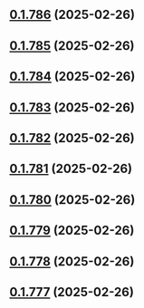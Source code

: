 ## [0.1.786](https://github.com/binary-braids/terraform-oracle/compare/v0.1.785...v0.1.786) (2025-02-26)



## [0.1.785](https://github.com/binary-braids/terraform-oracle/compare/v0.1.784...v0.1.785) (2025-02-26)



## [0.1.784](https://github.com/binary-braids/terraform-oracle/compare/v0.1.783...v0.1.784) (2025-02-26)



## [0.1.783](https://github.com/binary-braids/terraform-oracle/compare/v0.1.782...v0.1.783) (2025-02-26)



## [0.1.782](https://github.com/binary-braids/terraform-oracle/compare/v0.1.781...v0.1.782) (2025-02-26)



## [0.1.781](https://github.com/binary-braids/terraform-oracle/compare/v0.1.780...v0.1.781) (2025-02-26)



## [0.1.780](https://github.com/binary-braids/terraform-oracle/compare/v0.1.779...v0.1.780) (2025-02-26)



## [0.1.779](https://github.com/binary-braids/terraform-oracle/compare/v0.1.778...v0.1.779) (2025-02-26)



## [0.1.778](https://github.com/binary-braids/terraform-oracle/compare/v0.1.777...v0.1.778) (2025-02-26)



## [0.1.777](https://github.com/binary-braids/terraform-oracle/compare/v0.1.776...v0.1.777) (2025-02-26)



